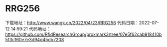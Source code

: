 # RRG256
下载地址：http://www.wangk.cn/2022/04/23/RRG256
代码日期：2022-07-12 14:59:21
代码地址：https://github.com/RfidResearchGroup/proxmark3/tree/07e5f62cab918410b5f3c160e7e3d94d45db7208

